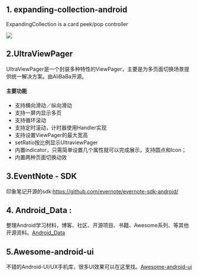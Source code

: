 ## **1. expanding-collection-android**

ExpandingCollection is a card peek/pop controller

![](E:\Android\my_github\Android-Notes\imgs\preview.gif)



## 2.**UltraViewPager** 

UltraViewPager是一个封装多种特性的ViewPager，主要是为多页面切换场景提供统一解决方案。由AliBaBa开源。

#### 主要功能

- 支持横向滑动／纵向滑动
- 支持一屏内显示多页
- 支持循环滚动
- 支持定时滚动，计时器使用Handler实现
- 支持设置ViewPager的最大宽高
- setRatio按比例显示UltraviewPager
- 内置indicator，只需简单设置几个属性就可以完成展示，支持圆点和Icon；
- 内置两种页面切换动效

## 3.EventNote - SDK

印象笔记开源的sdk:https://github.com/evernote/evernote-sdk-android/

## 4. Android_Data :

整理Android学习材料，博客、社区、开源项目、书籍、Awesome系列、等其他开源资料。[Android_Data](https://github.com/Freelander/Android_Data)

## 5.Awesome-android-ui

不错的Android-UI/UX手机库，很多UI效果可以在这里找。[Awesome-android-ui](https://github.com/Freelander/Android_Data)



